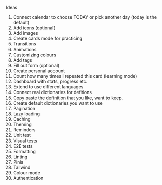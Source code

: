Ideas

1. Connect calendar to choose TODAY or pick another day (today is the default)
2. Add icons (optional)
3. Add images
4. Create cards mode for practicing
5. Transitions
6. Animations
7. Customizing colours
8. Add tags
9. Fill out form (optional)
10. Create personal account
11. Count how many times I repeated this card (learning mode)
12. Dashboard with stats, progress etc.
13. Extend to use different languages
14. Connect real dictionaries for defitions
15. Copy paste the definition that you like, want to keep.
16. Create default dictionaries you want to use
17. Pagination
18. Lazy loading
19. Caching
20. Theming
21. Reminders
22. Unit test
23. Visual tests
24. E2E tests
25. Formatting
26. Linting
27. Pinia
28. Tailwind
29. Colour mode
30. Authentication
